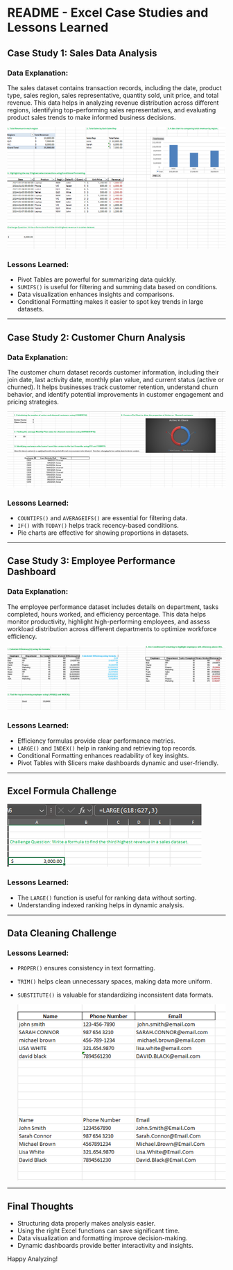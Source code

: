# README - Excel Case Studies and Lessons Learned

## Case Study 1: Sales Data Analysis

### Data Explanation:
The sales dataset contains transaction records, including the date, product type, sales region, sales representative, quantity sold, unit price, and total revenue. This data helps in analyzing revenue distribution across different regions, identifying top-performing sales representatives, and evaluating product sales trends to make informed business decisions.

  ![image alt](https://github.com/bbudha77/Excel-interview-practice-/blob/e2f7d29f613f30530b66afc9e8815511716ee471/Screenshot%202025-02-28%20221741.png)
  
### Lessons Learned:
- Pivot Tables are powerful for summarizing data quickly.
- `SUMIFS()` is useful for filtering and summing data based on conditions.
- Data visualization enhances insights and comparisons.
- Conditional Formatting makes it easier to spot key trends in large datasets.

---

## Case Study 2: Customer Churn Analysis

### Data Explanation:
The customer churn dataset records customer information, including their join date, last activity date, monthly plan value, and current status (active or churned). It helps businesses track customer retention, understand churn behavior, and identify potential improvements in customer engagement and pricing strategies.


![image alt](https://github.com/bbudha77/Excel-interview-practice-/blob/65863af92e956a55b895c397245ef0d39be394be/Screenshot%202025-02-28%20222012.png)

### Lessons Learned:
- `COUNTIFS()` and `AVERAGEIFS()` are essential for filtering data.
- `IF()` with `TODAY()` helps track recency-based conditions.
- Pie charts are effective for showing proportions in datasets.

---

## Case Study 3: Employee Performance Dashboard

### Data Explanation:
The employee performance dataset includes details on department, tasks completed, hours worked, and efficiency percentage. This data helps monitor productivity, highlight high-performing employees, and assess workload distribution across different departments to optimize workforce efficiency.

![image alt](https://github.com/bbudha77/Excel-interview-practice-/blob/1ade054b91be4bc7e27fde1e532177fc125648eb/Screenshot%202025-02-28%20222137.png)

### Lessons Learned:
- Efficiency formulas provide clear performance metrics.
- `LARGE()` and `INDEX()` help in ranking and retrieving top records.
- Conditional Formatting enhances readability of key insights.
- Pivot Tables with Slicers make dashboards dynamic and user-friendly.

---

## Excel Formula Challenge


![image alt](https://github.com/bbudha77/Excel-interview-practice-/blob/cc9c994418759ef795a003c8314ef9aba7d73645/Screenshot%202025-02-28%20223633.png)
### Lessons Learned:
- The `LARGE()` function is useful for ranking data without sorting.
- Understanding indexed ranking helps in dynamic analysis.

---

## Data Cleaning Challenge

### Lessons Learned:
- `PROPER()` ensures consistency in text formatting.
- `TRIM()` helps clean unnecessary spaces, making data more uniform.
- `SUBSTITUTE()` is valuable for standardizing inconsistent data formats.

  ![image alt](https://github.com/bbudha77/Excel-interview-practice-/blob/177564369034045b5d9c3b2549cbed0272de7115/Screenshot%202025-02-28%20222152.png)

---

## Final Thoughts
- Structuring data properly makes analysis easier.
- Using the right Excel functions can save significant time.
- Data visualization and formatting improve decision-making.
- Dynamic dashboards provide better interactivity and insights.

Happy Analyzing!





